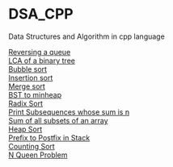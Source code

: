 # DSA_CPP
Data Structures and Algorithm in cpp language


[Reversing a queue](Reversing_a_queue.cpp)<br>
[LCA of a binary tree](LCA_of_Binary_Tree.cpp)<br>
[Bubble sort](Bubble_sort.cpp)<br>
[Insertion sort](Insertion_sort.cpp)<br>
[Merge sort](Merge_sort.cpp)<br>
[BST to minheap](BST_to_minheap.cpp)<br>
[Radix Sort](Radix_Sort.cpp)<br>
[Print Subsequences whose sum is n](Print_subsequences_sum_n.cpp)<br>
[Sum of all subsets of an array](Sum_of_all_subset.cpp)<br>
[Heap Sort](Heapsort.cpp)<br>
[Prefix to Postfix in Stack](PrefixtoPostfixStacks.cpp)<br>
[Counting Sort](Counting_sort.cpp)<br>
[N Queen Problem](NQueen.cpp)<br>
